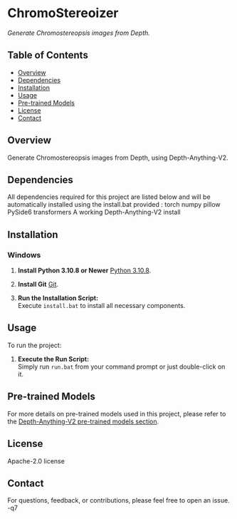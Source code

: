 # ChromoStereoizer

_Generate Chromostereopsis images from Depth._

## Table of Contents

- [Overview](#overview)
- [Dependencies](#dependencies)
- [Installation](#installation)
- [Usage](#usage)
- [Pre-trained Models](#pre-trained-models)
- [License](#license)
- [Contact](#contact)

## Overview

Generate Chromostereopsis images from Depth, using Depth-Anything-V2.

## Dependencies

All dependencies required for this project are listed below and will be automatically installed using the install.bat provided :
torch
numpy
pillow
PySide6
transformers
A working Depth-Anything-V2 install

## Installation

### Windows

1. **Install Python 3.10.8 or Newer**
   [Python 3.10.8](https://www.python.org/downloads/release/python-3108/).

1. **Install Git**
   [Git](https://git-scm.com/downloads).

3. **Run the Installation Script:**  
   Execute `install.bat` to install all necessary components.

## Usage

To run the project:

1. **Execute the Run Script:**  
   Simply run `run.bat` from your command prompt or just double-click on it.

## Pre-trained Models

For more details on pre-trained models used in this project, please refer to the [Depth-Anything-V2 pre-trained models section](https://github.com/DepthAnything/Depth-Anything-V2?tab=readme-ov-file#pre-trained-models).

## License

Apache-2.0 license

## Contact

For questions, feedback, or contributions, please feel free to open an issue. -q7
